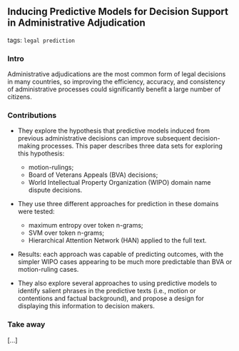 ## Inducing Predictive Models for Decision Support in Administrative Adjudication

tags: `legal prediction`

### Intro

Administrative adjudications are the most common form of legal decisions in many countries, so improving the efficiency, accuracy, and consistency of administrative processes could significantly benefit a large number of citizens. 


### Contributions

- They explore the hypothesis that predictive models induced from previous administrative decisions can improve subsequent decision-making processes. This paper describes three data sets for exploring this hypothesis:
  - motion-rulings;
  - Board of Veterans Appeals (BVA) decisions;
  - World Intellectual Property Organization (WIPO) domain name dispute decisions.
  
- They use three different approaches for prediction in these domains were tested:
  - maximum entropy over token n-grams;
  - SVM over token n-grams;
  - Hierarchical Attention Network (HAN) applied to the full text.
  
- Results: each approach was capable of predicting outcomes, with the simpler WIPO cases appearing to be much more predictable than BVA or motion-ruling cases.
 
- They also explore several approaches to using predictive models to identify salient phrases in the predictive texts (i.e., motion or contentions and factual background), and propose a design for displaying this information to decision makers.


### Take away

[...]
